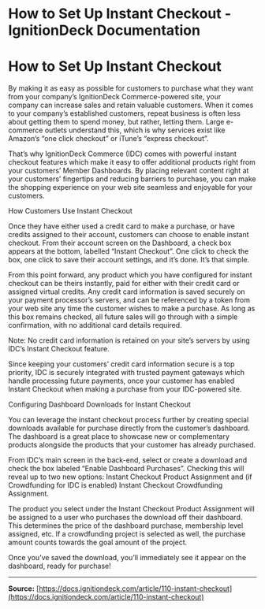 # How to Set Up Instant Checkout - IgnitionDeck Documentation

# How to Set Up Instant Checkout

[](javascript:window.print())
By making it as easy as possible for customers to purchase what they want from your company’s IgnitionDeck Commerce-powered site, your company can increase sales and retain valuable customers. When it comes to your company’s established customers, repeat business is often less about getting them to spend money, but rather, letting them. Large e-commerce outlets understand this, which is why services exist like Amazon’s “one click checkout” or iTune’s “express checkout”.

That’s why IgnitionDeck Commerce (IDC) comes with powerful instant checkout features which make it easy to offer additional products right from your customers’ Member Dashboards. By placing relevant content right at your customers’ fingertips and reducing barriers to purchase, you can make the shopping experience on your web site seamless and enjoyable for your customers.

How Customers Use Instant Checkout

Once they have either used a credit card to make a purchase, or have credits assigned to their account, customers can choose to enable instant checkout. From their account screen on the Dashboard, a check box appears at the bottom, labelled “Instant Checkout”. One click to check the box, one click to save their account settings, and it’s done. It’s that simple.

From this point forward, any product which you have configured for instant checkout can be theirs instantly, paid for either with their credit card or assigned virtual credits. Any credit card information is saved securely on your payment processor’s servers, and can be referenced by a token from your web site any time the customer wishes to make a purchase. As long as this box remains checked, all future sales will go through with a simple confirmation, with no additional card details required.

Note: No credit card information is retained on your site’s servers by using IDC’s Instant Checkout feature.

Since keeping your customers’ credit card information secure is a top priority, IDC is securely integrated with trusted payment gateways which handle processing future payments, once your customer has enabled Instant Checkout when making a purchase from your IDC-powered site.

Configuring Dashboard Downloads for Instant Checkout

You can leverage the instant checkout process further by creating special downloads available for purchase directly from the customer’s dashboard. The dashboard is a great place to showcase new or complementary products alongside the products that your customer has already purchased.

From IDC’s main screen in the back-end, select or create a download and check the box labeled “Enable Dashboard Purchases”. Checking this will reveal up to two new options: Instant Checkout Product Assignment and (if Crowdfunding for IDC is enabled) Instant Checkout Crowdfunding Assignment.

The product you select under the Instant Checkout Product Assignment will be assigned to a user who purchases the download off their dashboard. This determines the price of the dashboard purchase, membership level assigned, etc. If a crowdfunding project is selected as well, the purchase amount counts towards the goal amount of the project.

Once you’ve saved the download, you’ll immediately see it appear on the dashboard, ready for purchase!



---
**Source:** [https://docs.ignitiondeck.com/article/110-instant-checkout](https://docs.ignitiondeck.com/article/110-instant-checkout)
